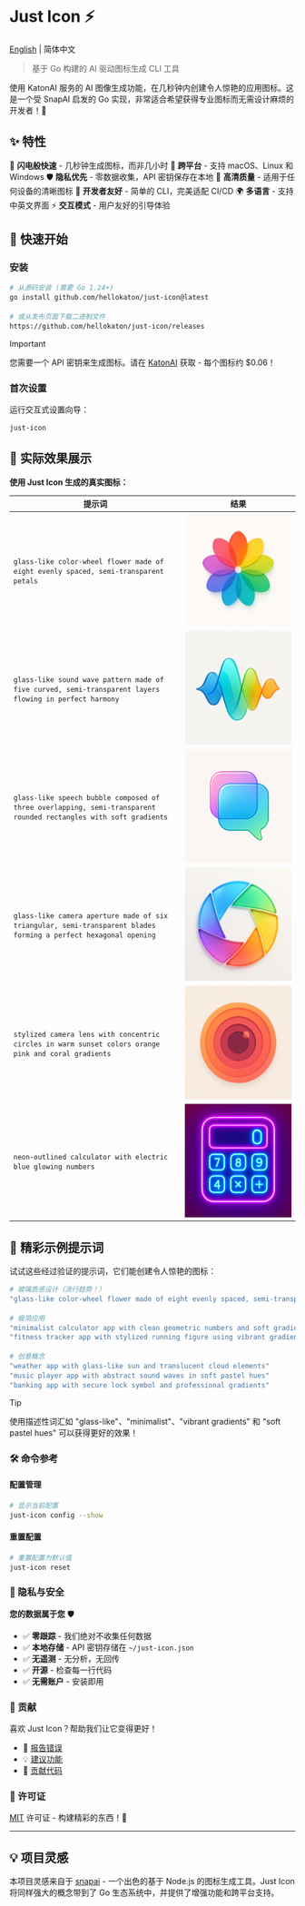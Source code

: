# Just Icon ⚡

[English](README.md) | 简体中文

> 基于 Go 构建的 AI 驱动图标生成 CLI 工具

使用 KatonAI 服务的 AI 图像生成功能，在几秒钟内创建令人惊艳的应用图标。这是一个受 SnapAI 启发的 Go 实现，非常适合希望获得专业图标而无需设计麻烦的开发者！🎨

## ✨ 特性

🚀 **闪电般快速** - 几秒钟生成图标，而非几小时
🎯 **跨平台** - 支持 macOS、Linux 和 Windows
🛡️ **隐私优先** - 零数据收集，API 密钥保存在本地
💎 **高清质量** - 适用于任何设备的清晰图标
🔧 **开发者友好** - 简单的 CLI，完美适配 CI/CD
🌍 **多语言** - 支持中英文界面
⚡ **交互模式** - 用户友好的引导体验

## 🚀 快速开始

### 安装

```bash
# 从源码安装 (需要 Go 1.24+)
go install github.com/hellokaton/just-icon@latest

# 或从发布页面下载二进制文件
https://github.com/hellokaton/just-icon/releases
```

> [!IMPORTANT]
> 您需要一个 API 密钥来生成图标。请在 [KatonAI](https://api.katonai.dev) 获取 - 每个图标约 $0.06！

### 首次设置

运行交互式设置向导：

```bash
just-icon
```

## 🎨 实际效果展示

**使用 Just Icon 生成的真实图标：**

<table width="100%">
  <thead>
    <tr>
      <th width="60%">提示词</th>
      <th width="40%">结果</th>
    </tr>
  </thead>
  <tbody>
    <tr>
      <td><code>glass-like color-wheel flower made of eight evenly spaced, semi-transparent petals</code></td>
      <td style="text-align: center; vertical-align: middle;"><img src="test-icons/icon-1750560657796.png" alt="Flower Icon" width="200" height="200"></td>
    </tr>
    <tr>
      <td><code>glass-like sound wave pattern made of five curved, semi-transparent layers flowing in perfect harmony</code></td>
      <td style="text-align: center; vertical-align: middle;"><img src="test-icons/icon-sound-wave.png" alt="Sound Wave Icon" width="200" height="200"></td>
    </tr>
    <tr>
      <td><code>glass-like speech bubble composed of three overlapping, semi-transparent rounded rectangles with soft gradients</code></td>
      <td style="text-align: center; vertical-align: middle;"><img src="test-icons/icon-messaging.png" alt="Messaging Icon" width="200" height="200"></td>
    </tr>
    <tr>
      <td><code>glass-like camera aperture made of six triangular, semi-transparent blades forming a perfect hexagonal opening</code></td>
      <td style="text-align: center; vertical-align: middle;"><img src="test-icons/icon-camera-glass.png" alt="Camera Glass Icon" width="200" height="200"></td>
    </tr>
    <tr>
      <td><code>stylized camera lens with concentric circles in warm sunset colors orange pink and coral gradients</code></td>
      <td style="text-align: center; vertical-align: middle;"><img src="test-icons/icon-lens-retro.png" alt="Camera Retro Icon" width="200" height="200"></td>
    </tr>
    <tr>
      <td><code>neon-outlined calculator with electric blue glowing numbers</code></td>
      <td style="text-align: center; vertical-align: middle;"><img src="test-icons/icon-calculator-neon.png" alt="Neon Calculator Icon" width="200" height="200"></td>
    </tr>
  </tbody>
</table>

## 🎨 精彩示例提示词

试试这些经过验证的提示词，它们能创建令人惊艳的图标：

```bash
# 玻璃质感设计（流行趋势！）
"glass-like color-wheel flower made of eight evenly spaced, semi-transparent petals forming a perfect circle"

# 极简应用
"minimalist calculator app with clean geometric numbers and soft gradients"
"fitness tracker app with stylized running figure using vibrant gradient colors"

# 创意概念
"weather app with glass-like sun and translucent cloud elements"
"music player app with abstract sound waves in soft pastel hues"
"banking app with secure lock symbol and professional gradients"
```

> [!TIP]
> 使用描述性词汇如 "glass-like"、"minimalist"、"vibrant gradients" 和 "soft pastel hues" 可以获得更好的效果！

### 🛠️ 命令参考

#### 配置管理

```bash
# 显示当前配置
just-icon config --show
```

#### 重置配置

```bash
# 重置配置为默认值
just-icon reset
```

### 🔐 隐私与安全

**您的数据属于您** 🛡️

- ✅ **零跟踪** - 我们绝对不收集任何数据
- ✅ **本地存储** - API 密钥存储在 `~/just-icon.json`
- ✅ **无遥测** - 无分析，无回传
- ✅ **开源** - 检查每一行代码
- ✅ **无需账户** - 安装即用

### 🤝 贡献

喜欢 Just Icon？帮助我们让它变得更好！

- 🐛 [报告错误](https://github.com/hellokaton/just-icon/issues)
- 💡 [建议功能](https://github.com/hellokaton/just-icon/issues)
- 🔧 [贡献代码](https://github.com/hellokaton/just-icon/pulls)

### 📄 许可证

[MIT](LINESE) 许可证 - 构建精彩的东西！🎉

---

## 💡 项目灵感

本项目灵感来自于 [snapai](https://github.com/betomoedano/snapai) - 一个出色的基于 Node.js 的图标生成工具。Just Icon 将同样强大的概念带到了 Go 生态系统中，并提供了增强功能和跨平台支持。
